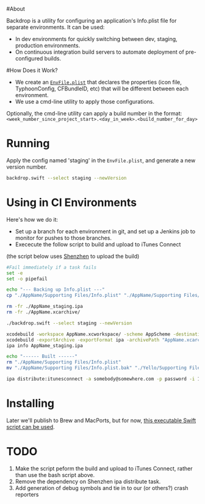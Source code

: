 #About

Backdrop is a utility for configuring an application's Info.plist file for separate environments. It can be used: 

* In dev environments for quickly switching between dev, staging, production environments. 
* On continuous integration build servers to automate deployment of pre-configured builds. 

#How Does it Work?

* We create an <a href="https://github.com/appsquickly/backdrop/blob/master/EnvFile.plist">`EnvFile.plist`</a> that declares the properties (icon file, TyphoonConfig, CFBundleID, etc) that will be different between each environment. 
* We use a cmd-line utility to apply those configurations. 

Optionally, the cmd-line utility can apply a build number in the format: `<week_number_since_project_start>.<day_in_week>.<build_number_for_day>`

# Running

Apply the config named 'staging' in the `EnvFile.plist`, and generate a new version number. 

```bash
backdrop.swift --select staging --newVersion
```

# Using in CI Environments

Here's how we do it: 

* Set up a branch for each environment in git, and set up a Jenkins job to monitor for pushes to those branches. 
* Exececute the follow script to build and upload to iTunes Connect

(the script below uses <a href="https://github.com/nomad/shenzhen">Shenzhen</a> to upload the build)

```bash
#Fail immediately if a task fails
set -e
set -o pipefail

echo "--- Backing up Info.plist ---"
cp "./AppName/Supporting Files/Info.plist" "./AppName/Supporting Files/Info.plist.bak"

rm -fr ./AppName_staging.ipa
rm -fr ./AppName.xcarchive/

./backdrop.swift --select staging --newVersion

xcodebuild -workspace AppName.xcworkspace/ -scheme AppScheme -destination 'generic/platform=iOS' -archivePath 'AppName.xcarchive' archive 
xcodebuild -exportArchive -exportFormat ipa -archivePath "AppName.xcarchive"  -exportPath "AppName_staging.ipa" -exportProvisioningProfile "Profile"
ipa info AppName_staging.ipa

echo "------ Built ------"
rm "./AppName/Supporting Files/Info.plist"
mv "./AppName/Supporting Files/Info.plist.bak" "./Yello/Supporting Files/Info.plist"

ipa distribute:itunesconnect -a somebody@somewhere.com -p password -i 1031066688 --upload --verbose ./AppName_staging.ipa 
```


# Installing

Later we'll publish to Brew and MacPorts, but for now, <a href="https://github.com/appsquickly/backdrop/blob/master/backdrop.swift">this executable Swift script can be used</a>. 

# TODO

1. Make the script peform the build and upload to iTunes Connect, rather than use the bash script above. 
2. Remove the dependency on Shenzhen ipa distribute task. 
3. Add generation of debug symbols and tie in to our (or others?) crash reporters
